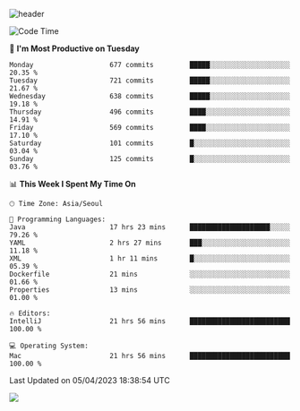 ![header](https://capsule-render.vercel.app/api?type=Egg&color=timeAuto&height=300&section=header&text=PoPo&fontSize=90&animation=fadeIn)

  <!--START_SECTION:waka-->
![Code Time](http://img.shields.io/badge/Code%20Time-644%20hrs%2013%20mins-blue)

📅 **I'm Most Productive on Tuesday** 

```text
Monday                   677 commits         █████░░░░░░░░░░░░░░░░░░░░   20.35 % 
Tuesday                  721 commits         █████░░░░░░░░░░░░░░░░░░░░   21.67 % 
Wednesday                638 commits         █████░░░░░░░░░░░░░░░░░░░░   19.18 % 
Thursday                 496 commits         ████░░░░░░░░░░░░░░░░░░░░░   14.91 % 
Friday                   569 commits         ████░░░░░░░░░░░░░░░░░░░░░   17.10 % 
Saturday                 101 commits         █░░░░░░░░░░░░░░░░░░░░░░░░   03.04 % 
Sunday                   125 commits         █░░░░░░░░░░░░░░░░░░░░░░░░   03.76 % 
```


📊 **This Week I Spent My Time On** 

```text
🕑︎ Time Zone: Asia/Seoul

💬 Programming Languages: 
Java                     17 hrs 23 mins      ████████████████████░░░░░   79.26 % 
YAML                     2 hrs 27 mins       ███░░░░░░░░░░░░░░░░░░░░░░   11.18 % 
XML                      1 hr 11 mins        █░░░░░░░░░░░░░░░░░░░░░░░░   05.39 % 
Dockerfile               21 mins             ░░░░░░░░░░░░░░░░░░░░░░░░░   01.66 % 
Properties               13 mins             ░░░░░░░░░░░░░░░░░░░░░░░░░   01.00 % 

🔥 Editors: 
IntelliJ                 21 hrs 56 mins      █████████████████████████   100.00 % 

💻 Operating System: 
Mac                      21 hrs 56 mins      █████████████████████████   100.00 % 
```


 Last Updated on 05/04/2023 18:38:54 UTC
<!--END_SECTION:waka-->



<img src="https://capsule-render.vercel.app/api?type=Egg&color=timeAuto&height=300&section=footer&text=PoPo&fontSize=90&animation=fadeIn&reversal=true" />

